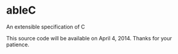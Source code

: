 ableC
=====

An extensible specification of C

This source code will be available on April 4, 2014. Thanks for your patience.
